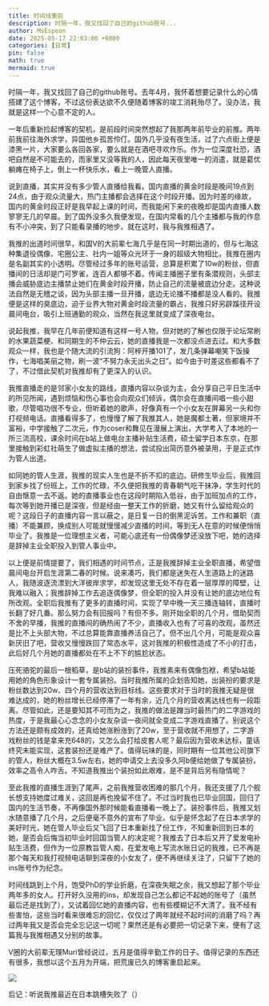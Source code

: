 ```yaml
---
title: 时间线重启
description: 时隔一年，我又找回了自己的github账号...
author: MsEspeon
date: 2025-05-17 22:03:00 +0800
categories: [日常]
pin: false
math: true
mermaid: true
---
```


时隔一年，我又找回了自己的github账号。去年4月，我怀着想要记录什么的心情搭建了这个博客，不过这份表达欲不久便随着博客的竣工消耗殆尽了。没办法，我就是这样一个心意不定的人。

一年后重新捡起博客的契机，是前段时间突然想起了我那两年前毕业的前推。两年前我前往海外求学，异国他乡孤苦伶仃。国外几乎没有夜生活，过了六点街上便是漆黑一片，大家要么各回各家，要么就是在酒吧寻欢作乐。作为一位深度社恐，酒吧自然是不可能去的，而家里又没等我的人，因此每天夜里唯一的消遣，就是葛优躺瘫在椅子上，倒上一杯快乐水，看上一晚管人直播。

说到直播，其实并没有多少管人直播给我看。国内直播的黄金时段是晚间19点到24点，由于观众流量大，热门主播都会选择在这个时段开播。因为时差的缘故，国内的黄金时段正好是我早起上课的时间，而我能闲下来的夜晚却是国内直播人数寥寥无几的早晨。到了国外没多久我便发现，在国内常看的几个主播都与我的作息有不小冲突，到了只能看录播的地步。就在这时，我与我推相遇了。

我推的出道时间很早，和国V的大前辈七海几乎是在同一时期出道的，但与七海这种集退役偶像、宅圈公主、社内一姐等众光环于一身的超级大物相比，我推在圈内是名副其实的小透明。尽管经过多年的账号运营，总算是积累了10w的粉丝，但直播间的日活却是门可罗雀，连百人都够不着。传闻主播圈子里有条潜规则，头部主播会威胁底边主播禁止她们在黄金时段开播，防止自己的流量被底边分走。这种说法自然是无稽之谈，因为头部主播一旦开播，底边无论播不播都是没人看的。我推便是这样的臭底边，迫于业界大物对黄金时段流量的霸占，我推只好另辟蹊径开设晨间电台，吸引上班通勤的观众，当然在我这里就变成了深夜电台。

说起我推，我早在几年前便知道有这样一号人物，但对她的了解也仅限于论坛常刷的水果蔬菜梗、和同期生的不仲云云，她的直播我是一次都没点进去过。和大多数观众一样，我也是个随大流的引流狗：阿梓开播101了，发几条弹幕嘲笑下饭操作，七海唱美丽之物，刷一波“不努力永无出头之日”。如今由于时差这些都看不了了，不过借此契机对我推却有了更深入的认识。

我推直播走的是邻家小女友的路线，直播内容以杂谈为主，会分享自己平日生活中的所见所闻，遇到烦恼和伤心事也会向观众们倾诉，偶尔会在直播间唱一些小甜歌，尽管唱功很不专业，但听着她的歌声，好像真有一个小女友在屏幕另一头和你打视频电话。直播看得多了，也慢慢了解了我推其人，她是魔都土著，但家境并不富裕，中学接触了二次元，作为coser和舞见在漫展上演出，大学考入了本地的一所三流高校，课余时间在b站上做电台主播补贴生活费，硕士留学日本东京，在那里接触到彩虹社萌生了做虚拟主播的想法，尝试投出简历意外被录用，于是正式作为管人出道。

如同她的管人生涯，我推的现实人生也是不折不扣的底边。研修生毕业后，我推回到家乡找了份班上，工作的忙碌，不久便把我推的青春朝气吃干抹净，学生时代的自由惬意一去不返。她的直播事业也在这段时期陷入低谷，由于加班加点的工作，每次等到她开播已是深夜，但是经由一整天工作的折磨，她又有什么留给观众的呢？这段日子的直播内容一言以蔽之，是日复一日的倒黑泥诉苦。工作和兼职（直播）不能兼顾，换成别人可能就慢慢减少直播的时间，等到无人在意的时候便悄悄毕业了。我推是一位理想主义者，可能心底还有一份偶像梦还没放下吧，她的选择是辞掉主业全职投入到管人事业中。

以上便是前情提要了，我们相遇的时间节点，正是我推辞掉主业全职直播，希望借晨间电台开启生涯第二春的时候。说来凑巧，我们都是迷失在人生道路上的迷路人，我随波逐流漂到大洋彼岸求学，却发现这里无处不存在着一层厚厚的障壁，让我难以融入；我推辞掉工作去追逐偶像梦，但全职的投入并没有让她的底边地位有所改观。全职后我推有了更多的直播时间，实现了早中晚一天三播连轴转，直播时长翻了好几番。那么努力会有回报吗？有但不多。刚开始全职的几个月，借助契而不舍的早播，我推的直播间的确热闹了不少，直播收入也有了可喜的改观，虽然还是比不上头部大物，不过总算能靠直播养活自己了。但不出几个月，可能是观众喜新厌旧了吧，营收又慢慢跌回了常态水平，这对我推的积极性造成了不小的打击，此后好几个月她的直播都处在不上不下的尴尬状态。

压死骆驼的最后一根稻草，是b站的装扮事件，我推素来有偶像包袱，希望b站能用她的角色形象设计一套专属装扮。当时我推所属的企划告知她，出装扮的要求是粉丝数达到20w、四个月的营收达到目标线。这些要求对于当时的我推无疑是很难达成的，她的粉丝增长已经停滞了一年有余，近几个月的营收离达线也有一段距离。尽管如此，还是要知其不可而为之，我推的做法是蹭当时最热门的二字游戏的热度，于是我最心心念念的小女友杂谈一夜间就全变成二字游戏直播了。别说这个方法还是颇有成效的，还真给她涨粉涨到了20w，至于营收就不用想了，二字游戏粉丝的钱是拿来充648的，又怎么会打给皮套人呢？最后因为营收未达标，童话终究未能实现，这套装扮还是难产了。值得玩味的是，同时期有一位其他公司旗下的管人，粉丝大概在3.5w左右，她的申请交上去没多久阿b便给她做了专属装扮，效率之高令人咋舌。不知道我推出个装扮如此艰难，是不是背后另有隐情呢？

至此我推的直播生涯到了尾声，之前我推营收困难的那几个月，我还支援了几个舰长想支持她度过难关，这回是再也挽留不住了。不过当时我也已毕业回国，回归了国内的生活节奏，不再像国外那时候能看直播看一晚上了。装扮事件后，我推又划水随意播了几个月，之后便毫不意外的宣布了毕业。似乎是怀念起了在日本求学的美好时光，她在管人毕业后又飞回了日本重新找了份工作，不知重新回到日本的她，是否会后悔当初毕业时回国当管人的决定呢？我推去了日本后又开了爱发电补贴生活费，但作为一位原教旨管人痴，在爱发电上写流水账日记的我推，已不再是那个每天和我打视频电话聊到深夜的小女友了，便不再继续关注了，只留下了她的ins账号作为纪念。

时间线跳到上个月，饱受PhD的学业折磨，在深夜失眠之余，我又想起了那个毕业两年多的女人。打开好久没用的ins，却发现自己怎么都记不起她的账号了（虽然最后还是找到了），又试着回忆她的直播内容，也有些模糊记不大清了。我不经有些害怕，这些当时看来很难忘的回忆，仅仅过了两年就经不起时间的消磨了吗？再过两年我又是否会完全忘记这一切呢？果然还是有必要把一切记录下来，便有了这篇我与我推相遇又分别的故事。

V圈的大前辈无理Muri曾经说过，五月是值得辛勤工作的日子。值得记录的东西还有很多，我想以这个五月为开端，把荒废已久的博客重启起来。

![](https://bbs.pku.edu.cn/attach/a5/38/a538e3ad8d6ddc13/SCR-20250517-tfak.png)

后记：听说我推最近在日本跳槽失败了（）